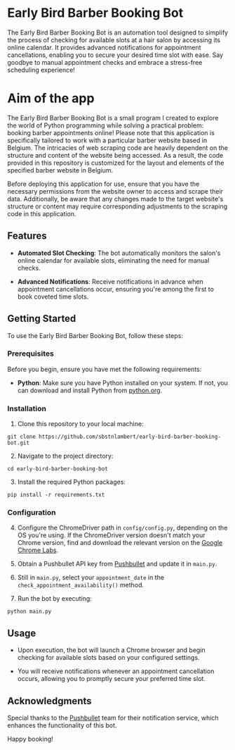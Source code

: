 # Early Bird Barber Booking Bot

The Early Bird Barber Booking Bot is an automation tool designed to simplify the process of checking for available slots at a hair salon by accessing its online calendar. It provides advanced notifications for appointment cancellations, enabling you to secure your desired time slot with ease. Say goodbye to manual appointment checks and embrace a stress-free scheduling experience!

# Aim of the app

The Early Bird Barber Booking Bot is a small program I created to explore the world of Python programming while solving a practical problem: booking barber appointments online! Please note that this application is specifically tailored to work with a particular barber website based in Belgium. The intricacies of web scraping code are heavily dependent on the structure and content of the website being accessed. As a result, the code provided in this repository is customized for the layout and elements of the specified barber website in Belgium.

Before deploying this application for use, ensure that you have the necessary permissions from the website owner to access and scrape their data. Additionally, be aware that any changes made to the target website's structure or content may require corresponding adjustments to the scraping code in this application.

## Features

- **Automated Slot Checking**: The bot automatically monitors the salon's online calendar for available slots, eliminating the need for manual checks.

- **Advanced Notifications**: Receive notifications in advance when appointment cancellations occur, ensuring you're among the first to book coveted time slots.

## Getting Started

To use the Early Bird Barber Booking Bot, follow these steps:

### Prerequisites

Before you begin, ensure you have met the following requirements:

- **Python**: Make sure you have Python installed on your system. If not, you can download and install Python from [python.org](https://www.python.org/downloads/).

### Installation

1. Clone this repository to your local machine:

```git clone https://github.com/sbstnlambert/early-bird-barber-booking-bot.git```


2. Navigate to the project directory:

```cd early-bird-barber-booking-bot```


3. Install the required Python packages:

```pip install -r requirements.txt```


### Configuration

4. Configure the ChromeDriver path in `config/config.py`, depending on the OS you're using. If the ChromeDriver version doesn't match your Chrome version, find and download the relevant version on the [Google Chrome Labs](https://googlechromelabs.github.io/chrome-for-testing/).

5. Obtain a Pushbullet API key from [Pushbullet](https://www.pushbullet.com/) and update it in `main.py`.

6. Still in `main.py`, select your `appointment_date` in the `check_appointment_availability()` method.

7. Run the bot by executing:

```python main.py```

## Usage

- Upon execution, the bot will launch a Chrome browser and begin checking for available slots based on your configured settings.

- You will receive notifications whenever an appointment cancellation occurs, allowing you to promptly secure your preferred time slot.

## Acknowledgments

Special thanks to the [Pushbullet](https://www.pushbullet.com/) team for their notification service, which enhances the functionality of this bot.

Happy booking!

